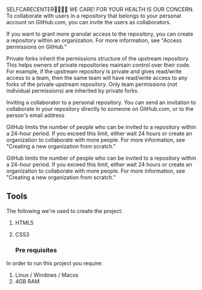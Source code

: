 SELFCARECENTER👨‍⚕️👩‍⚕️
WE CARE! FOR YOUR HEALTH IS OUR CONCERN.
To collaborate with users in a repository that belongs to your personal account on GitHub.com, you can invite the users as collaborators.

If you want to grant more granular access to the repository, you can create a repository within an organization. For more information, see "Access permissions on GitHub."

Private forks inherit the permissions structure of the upstream repository. This helps owners of private repositories maintain control over their code. For example, if the upstream repository is private and gives read/write access to a team, then the same team will have read/write access to any forks of the private upstream repository. Only team permissions (not individual permissions) are inherited by private forks.

Inviting a collaborator to a personal repository.
You can send an invitation to collaborate in your repository directly to someone on GitHub.com, or to the person's email address

GitHub limits the number of people who can be invited to a repository within a 24-hour period. If you exceed this limit, either wait 24 hours or create an organization to collaborate with more people. For more information, see "Creating a new organization from scratch."

GitHub limits the number of people who can be invited to a repository within a 24-hour period. If you exceed this limit, either wait 24 hours or create an organization to collaborate with more people. For more information, see "Creating a new organization from scratch."

## Tools

The following we're used to create the project:

1. HTML5
2. CSS3

   ### Pre requisites

In order to run this project you require:
1. Linux / Windows / Macos
2. 4GB RAM
   
